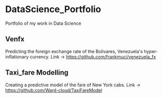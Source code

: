 # DataScience_Portfolio
Portfolio of my work in Data Science

## Venfx
Predicting the foreign exchange rate of the Bolivares, Venezuela's hyper-inflationary currency.
Link -> https://github.com/frankmuci/venezuela_fx

## Taxi_fare Modelling
Creating a predictive model of the fare of New York cabs.
Link -> https://github.com/Ward-cloud/TaxiFareModel
